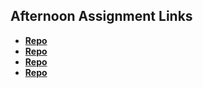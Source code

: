 ## Afternoon Assignment Links

* **[Repo](https://github.com/Kolby-Strang/Trivia-DB)**
* **[Repo](https://github.com/Kolby-Strang/<ASSIGNMENT_REPO>)**
* **[Repo](https://github.com/Kolby-Strang/<ASSIGNMENT_REPO>)**
* **[Repo](https://github.com/Kolby-Strang/<ASSIGNMENT_REPO>)**
